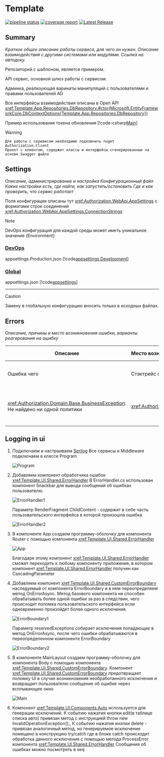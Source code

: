 # Template

[![pipeline status](https://gitlab.dobrozaim.ru/csharp/template/badges/master/pipeline.svg)](https://gitlab.dobrozaim.ru/csharp/template/-/commits/master)
[![coverage report](https://gitlab.dobrozaim.ru/csharp/template/badges/master/coverage.svg)](https://gitlab.dobrozaim.ru/csharp/template/-/commits/master)
[![Latest Release](https://gitlab.dobrozaim.ru/csharp/template/-/badges/release.svg)](https://gitlab.dobrozaim.ru/csharp/template/-/releases)

## Summary

*Краткое общее описание работы сервиса, для чего он нужен.
Описание взаимодействия с другими системами или модулями.
Ссылка на автодоку.*

Репозиторий с шаблоном, является примером.

API сервис, основной шлюз работы с сервисом.

Админка, реализующая варинаты манипуляций с пользователями и правами пользователей AD

Все интерфейсы взаимодействия описаны в Open API <xref:Template.App.Repositories.DbRepository.#ctor(Microsoft.EntityFrameworkCore.DbContextOptions{Template.App.Repositories.DbRepository})>

Пример использования токена обновления
[!code-csharp[Main](src/Program.cs#L1-L5 "This is source file")]

> [!WARNING]
>     Для работы с серивисом необходимо подключить nuget Authorization.Client 
>     Проект с клиентом, содержит классы и интерфейсы сгенерированные на основе Swagger файла 

## Settings

*Описание, администрирование и настройка
Конфигурационный файл
Какие настройки есть, где найти, как запустить/остановить
Где и как проверить, что сервис работает*

Поля конфигурации описаны тут <xref:Authorization.WebApi.AppSettings>
с форматами строк соединений <xref:Authorization.WebApi.AppSettings.ConnectionStrings>
> [!NOTE]
> DevOps конфигурация для каждой среды может иметь уникальное значение {Environment}


### [DevOps](#tab/devops)

appsettings.Production.json
[!code[appsettings.Development](src/Template.App/appsettings.Development.json)]

### [Global](#tab/global)

appsettings.json
[!code[appsettings](src/Authorization.Admin/appsettings.json)]

***

> [!CAUTION]
> Замену в глобальную конфигурацию вносить только в исходных файлах.

## Errors
*Описание, причины и место возникновения ошибки, варианты реагирования на ошибку*

| Описание  | Место возникновения | Условия возникновения | Требуемые действия
|----------|:-------------|:-------------|:-------------|
|Ошибка чего	|Стэктрейс ошибки	|Условия возникновения	|Какие действия необходимо предпринять
|<xref:Authorization.Domain.Base.BusinessException>: Не найдено ни одной политики| <xref:Authorization.Admin.Controllers.RightUIController.GetPolicies> | Политик нет | Первичное заполнение политик происходит автоматически, проверить БД

## Logging in ui

1. Подключаем и настраиваем [Serilog](http://docpo2.ru/doku.php?id=%D0%BE%D1%82%D0%B4%D0%B5%D0%BB%D1%8B:%D1%81%D0%B5%D1%80%D0%B2%D0%B8%D1%81%D1%8B:standart:%D0%BB%D0%BE%D0%B3%D0%B8%D1%80%D0%BE%D0%B2%D0%B0%D0%BD%D0%B8%D0%B5)
   Все сервисы и Middleware подключаем в классе Program 

   ![Program](images/Program.cs.png)

2. Добавляем компонент обработчика ошибок <xref:Template.UI.Shared.ErrorHandler>
   В ErrorHandler.cs использован компонент Snackbar для вывода сообщений об ошибках пользователю. 

   ![ErrorHandler1](images/ErrorHandler1.png)

   Параметр RenderFragment ChildContent - содержит в себе часть пользовательского интерфейса в которой произошла ошибка.

   ![ErrorHandler2](images/ErrorHandler2.png)

3. В компоненте App создаем программу-оболочку для компонента Router с помощью компонента <xref:Template.UI.Shared.ErrorHandler>

   ![App](images/App.png)

   Благодаря этому компонент <xref:Template.UI.Shared.ErrorHandler> сможет переходить к любому компоненту приложения, в котором компонент <xref:Template.UI.Shared.ErrorHandler>
   получен как CascadingParameter

4. Добавляем компонент <xref:Template.UI.Shared.CustomErrorBoundary> наследуемый от компонента ErrorBoundary и в нем переопределяем
   метод OnErrorAsync. Метод базового компонента не способен обрабатывать более одной ошибки за раз в следствии, чего происходит поломка
   пользовательского интерфейса если одновременно произойдет более одного исключения.

   ![ErrorBoundary1](images/ErrorBoundary1.png)

   Параметр reseivedExceptions собирает исключения попадающие в метод OnErrorAsync, после чего ошибки обрабатываются в переопределенном компоненте ErrorBoundary

   ![ErrorBoundary2](images/ErrorBoundary2.png)

5. В компоненте MainLayout создаем программу-оболочку для компонента Body с помощью компонента <xref:Template.UI.Shared.CustomErrorBoundary>.
   Компонент <xref:Template.UI.Shared.CustomErrorBoundary> предотвращает поломку UI в случае возникновения необработанного исключения
   и возвращает пользователю сообщение об ошибке через всплывающее окно

   ![Main](images/Main.png)

6. Компонент <xref:Template.UI.Components.Auto> используется для генерации исключений. К событию нажатия кнопки edit(в таблице списка авто)
   привязан метод с инструкцией throw new InvalidOperationException();, К событию нажатия кнопки delete -
   привязан аналогичный метод, но генерируемое исключение помещено в конструкцию try/catch где в блоке catch происходит обработка
   данного исключения с помощью метода ProcessError компонента <xref:Template.UI.Shared.ErrorHandler>
   Сообщения об ошибках можно посмотреть в seq
